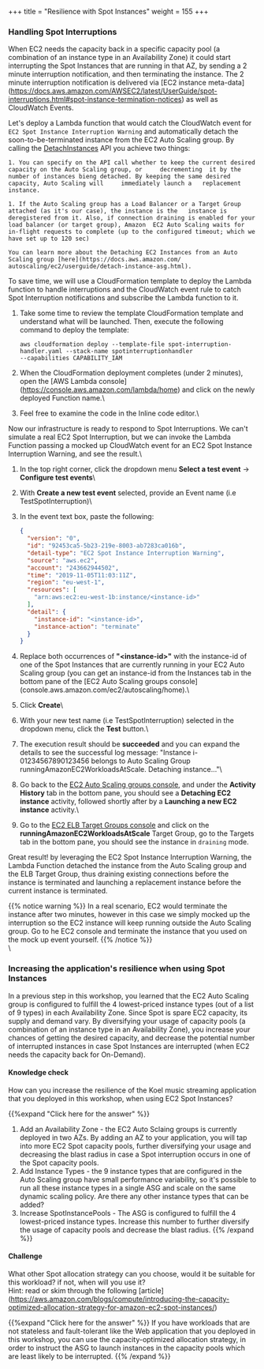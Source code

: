 +++
title = "Resilience with Spot Instances"
weight = 155
+++

### Handling Spot Interruptions
When EC2 needs the capacity back in a specific capacity pool (a combination of an instance type in an Availability Zone) it could start interrupting the Spot Instances that are running in that AZ, by sending a 2 minute interruption notification, and then terminating the instance. The 2 minute interruption notification is delivered via [EC2 instance meta-data] (https://docs.aws.amazon.com/AWSEC2/latest/UserGuide/spot-interruptions.html#spot-instance-termination-notices) as well as CloudWatch Events. 

Let's deploy a Lambda function that would catch the CloudWatch event for `EC2 Spot Instance Interruption Warning` and automatically detach the soon-to-be-terminated instance from the EC2 Auto Scaling group. By calling the [DetachInstances](https://docs.aws.amazon.com/autoscaling/ec2/APIReference/API_DetachInstances.html) API you achieve two things:

    1. You can specify on the API call whether to keep the current desired capacity on the Auto Scaling group, or     decrementing  it by the number of instances bieng detached. By keeping the same desired capacity, Auto Scaling will     immediately launch a   replacement instance.

    1. If the Auto Scaling group has a Load Balancer or a Target Group attached (as it's our case), the instance is the   instance is deregistered from it. Also, if connection draining is enabled for your load balancer (or target group), Amazon  EC2 Auto Scaling waits for in-flight requests to complete (up to the configured timeout; which we have set up to 120 sec)

    You can learn more about the Detaching EC2 Instances from an Auto Scaling group [here](https://docs.aws.amazon.com/ autoscaling/ec2/userguide/detach-instance-asg.html).


To save time, we will use a CloudFormation template to deploy the Lambda function to handle interruptions and the CloudWatch event rule to catch Spot Interruption notifications and subscribe the Lambda function to it. 

1. Take some time to review the template CloudFormation template and understand what will be launched. Then, execute the following command to deploy the template: 

    ```
    aws cloudformation deploy --template-file spot-interruption-handler.yaml --stack-name spotinterruptionhandler   
    --capabilities CAPABILITY_IAM
    ```

1. When the CloudFormation deployment completes (under 2 minutes), open the [AWS Lambda console] (https://console.aws.amazon.com/lambda/home) and click on the newly deployed Function name.\
1. Feel free to examine the code in the Inline code editor.\

Now our infrastructure is ready to respond to Spot Interruptions. We can't simulate a real EC2 Spot Interruption, but we can invoke the Lambda Function passing a mocked up CloudWatch event for an EC2 Spot Instance Interruption Warning, and see the result.\

1. In the top right corner, click the dropdown menu **Select a test event** -> **Configure test events**\
1. With **Create a new test event** selected, provide an Event name (i.e TestSpotInterruption)\
1. In the event text box, paste the following:

    ```json
    {
      "version": "0",
      "id": "92453ca5-5b23-219e-8003-ab7283ca016b",
      "detail-type": "EC2 Spot Instance Interruption Warning",
      "source": "aws.ec2",
      "account": "243662944502",
      "time": "2019-11-05T11:03:11Z",
      "region": "eu-west-1",
      "resources": [
        "arn:aws:ec2:eu-west-1b:instance/<instance-id>"
      ],
      "detail": {
        "instance-id": "<instance-id>",
        "instance-action": "terminate"
      }
    }
    ```
1. Replace both occurrences of **"\<instance-id>"** with the instance-id of one of the Spot Instances that are currently running in your EC2 Auto Scaling group (you can get an instance-id from the Instances tab in the bottom pane of the [EC2 Auto Scaling groups console] (console.aws.amazon.com/ec2/autoscaling/home).\

1. Click **Create**\

1. With your new test name (i.e TestSpotInterruption) selected in the dropdown menu, click the **Test** button.\

1. The execution result should be **succeeded** and you can expand the details to see the successful log message: "Instance i-01234567890123456 belongs to Auto Scaling Group runningAmazonEC2WorkloadsAtScale. Detaching instance..."\

1. Go back to the [EC2 Auto Scaling groups console](console.aws.amazon.com/ec2/autoscaling/home), and under the **Activity History** tab in the bottom pane, you should see a **Detaching EC2 instance** activity, followed shortly after by a **Launching a new EC2 instance** activity.\

1. Go to the [EC2 ELB Target Groups console](console.aws.amazon.com/ec2/v2/home?1#TargetGroups:sort=targetGroupName) and click on the **runningAmazonEC2WorkloadsAtScale** Target Group, go to the Targets tab in the bottom pane, you should see the instance in `draining` mode. 

Great result! by leveraging the EC2 Spot Instance Interruption Warning, the Lambda Function detached the instance from the Auto Scaling group and the ELB Target Group, thus draining existing connections before the instance is terminated and launching a replacement instance before the current instance is terminated.

  {{% notice warning %}}
  In a real scenario, EC2 would terminate the instance after two minutes, however in this case we simply mocked up the interruption so the EC2 instance will keep running outside the Auto Scaling group. Go to he EC2 console and terminate the instance that you used on the mock up event yourself.
  {{% /notice %}}
\
\

### Increasing the application's resilience when using Spot Instances

In a previous step in this workshop, you learned that the EC2 Auto Scaling group is configured to fulfill the 4 lowest-priced instance types (out of a list of 9 types) in each Availability Zone. Since Spot is spare EC2 capacity, its supply and demand vary. By diversifying your usage of capacity pools (a combination of an instance type in an Availability Zone), you increase your chances of getting the desired capacity, and decrease the potential number of interrupted instances in case Spot Instances are interrupted (when EC2 needs the capacity back for On-Demand).

#### Knowledge check
How can you increase the resilience of the Koel music streaming application that you deployed in this workshop, when using EC2 Spot Instances?

{{%expand "Click here for the answer" %}}
1. Add an Availability Zone - the EC2 Auto Sclaing groups is currently deployed in two AZs. By adding an AZ to your application, you will tap into more EC2 Spot capacity pools, further diversifying your usage and decreasing the blast radius in case a Spot interruption occurs in one of the Spot capacity pools.
2. Add Instance Types - the 9 instance types that are configured in the Auto Scaling group have small performance variability, so it's possible to run all these instance types in a single ASG and scale on the same dynamic scaling policy. Are there any other instance types that can be added?
3. Increase SpotInstancePools - The ASG is configured to fulfill the 4 lowest-priced instance types. Increase this number to further diversify the usage of capacity pools and decrease the blast radius.
{{% /expand %}}

#### Challenge 
What other Spot allocation strategy can you choose, would it be suitable for this workload? if not, when will you use it?\
Hint: read or skim through the following [article] (https://aws.amazon.com/blogs/compute/introducing-the-capacity-optimized-allocation-strategy-for-amazon-ec2-spot-instances/)

{{%expand "Click here for the answer" %}}
If you have workloads that are not stateless and fault-tolerant like the Web application that you deployed in this workshop, you can use the capacity-optimized allocation strategy, in order to instruct the ASG to launch instances in the capacity pools which are least likely to be interrupted.
{{% /expand %}}
